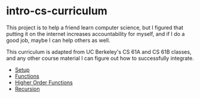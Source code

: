 # intro-cs-curriculum

This project is to help a friend learn computer science, but I figured that putting it on the internet increases accountability for myself, and if I do a good job, maybe I can help others as well.

This curriculum is adapted from UC Berkeley's CS 61A and CS 61B classes, and any other course material I can figure out how to successfully integrate.

- [Setup](https://github.com/jjwon/intro-cs-curriculum/blob/master/setup.md)
- [Functions](https://github.com/jjwon/intro-cs-curriculum/blob/master/functions.md)
- [Higher Order Functions](https://github.com/jjwon/intro-cs-curriculum/blob/master/hof.md)
- [Recursion](https://github.com/jjwon/intro-cs-curriculum/blob/master/recursion.md)
